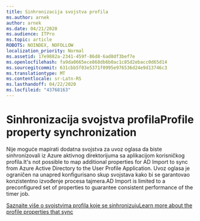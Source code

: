 ```yaml
---
title: Sinhronizacija svojstva profila
ms.author: arnek
author: arnek
ms.date: 04/21/2020
ms.audience: ITPro
ms.topic: article
ROBOTS: NOINDEX, NOFOLLOW
localization_priority: Normal
ms.assetid: 17e9882a-2341-459f-86d8-6ad8df3bef7e
ms.openlocfilehash: fa9da0665ece868db6b0ac1c85d2ebacc0d65d14
ms.sourcegitcommit: 631cbb5f03e5371f0995e976536d24e9d13746c3
ms.translationtype: MT
ms.contentlocale: sr-Latn-RS
ms.lasthandoff: 04/22/2020
ms.locfileid: "43768163"
---
```

# <a name="profile-property-synchronization"></a><span data-ttu-id="d1fe0-102">Sinhronizacija svojstva profila</span><span class="sxs-lookup"><span data-stu-id="d1fe0-102">Profile property synchronization</span></span>

<span data-ttu-id="d1fe0-103">Nije moguće mapirati dodatna svojstva za uvoz oglasa da biste sinhronizovali iz Azure aktivnog direktorijuma sa aplikacijom korisničkog profila.</span><span class="sxs-lookup"><span data-stu-id="d1fe0-103">It's not possible to map additional properties for AD Import to sync from Azure Active Directory to the User Profile Application.</span></span> <span data-ttu-id="d1fe0-104">Uvoz oglasa je ograničen na unapred konfigurisano skup svojstava kako bi se garantovao konzistentno izvođenje procesa tajmera.</span><span class="sxs-lookup"><span data-stu-id="d1fe0-104">AD Import is limited to a preconfigured set of properties to guarantee consistent performance of the timer job.</span></span>
  
[<span data-ttu-id="d1fe0-105">Saznajte više o svojstvima profila koje se sinhronizuju</span><span class="sxs-lookup"><span data-stu-id="d1fe0-105">Learn more about the profile properties that sync</span></span>](https://go.microsoft.com/fwlink/?linkid=875671)
  

